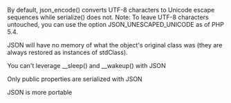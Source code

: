 By default, json_encode() converts UTF-8 characters to Unicode escape sequences while serialize() does not. Note: To leave UTF-8 characters untouched, you can use the option JSON_UNESCAPED_UNICODE as of PHP 5.4.

JSON will have no memory of what the object's original class was (they are always restored as instances of stdClass).

You can't leverage __sleep() and __wakeup() with JSON

Only public properties are serialized with JSON

JSON is more portable
